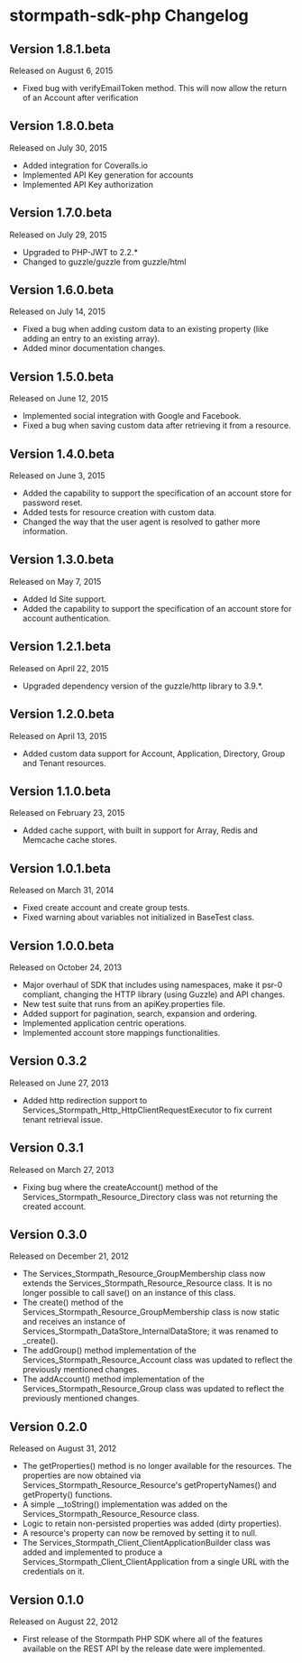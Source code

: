 stormpath-sdk-php Changelog
===========================


Version 1.8.1.beta
------------------

Released on August 6, 2015

- Fixed bug with verifyEmailToken method.  This will now allow the return of an Account after verification


Version 1.8.0.beta
------------------

Released on July 30, 2015

- Added integration for Coveralls.io
- Implemented API Key generation for accounts
- Implemented API Key authorization


Version 1.7.0.beta
------------------

Released on July 29, 2015

- Upgraded to PHP-JWT to 2.2.*
- Changed to guzzle/guzzle from guzzle/html


Version 1.6.0.beta
------------------

Released on July 14, 2015

- Fixed a bug when adding custom data to an existing property (like adding an entry to an existing array).
- Added minor documentation changes.


Version 1.5.0.beta
------------------

Released on June 12, 2015

- Implemented social integration with Google and Facebook.
- Fixed a bug when saving custom data after retrieving it from a resource.


Version 1.4.0.beta
------------------

Released on June 3, 2015

- Added the capability to support the specification of an account store for password reset.
- Added tests for resource creation with custom data.
- Changed the way that the user agent is resolved to gather more information.


Version 1.3.0.beta
------------------

Released on May 7, 2015

- Added Id Site support.
- Added the capability to support the specification of an account store for account authentication.

Version 1.2.1.beta
------------------

Released on April 22, 2015

- Upgraded dependency version of the guzzle/http library to 3.9.*.

Version 1.2.0.beta
------------------

Released on April 13, 2015

- Added custom data support for Account, Application, Directory, Group and Tenant resources.

Version 1.1.0.beta
------------------

Released on February 23, 2015

- Added cache support, with built in support for Array, Redis and Memcache cache stores.

Version 1.0.1.beta
------------------

Released on March 31, 2014

- Fixed create account and create group tests.
- Fixed warning about variables not initialized in BaseTest class.

Version 1.0.0.beta
------------------

Released on October 24, 2013

- Major overhaul of SDK that includes using namespaces, make it psr-0 compliant, changing the HTTP library (using Guzzle) and API changes.
- New test suite that runs from an apiKey.properties file.
- Added support for pagination, search, expansion and ordering.
- Implemented application centric operations.
- Implemented account store mappings functionalities.

Version 0.3.2
-------------

Released on June 27, 2013

- Added http redirection support to Services_Stormpath_Http_HttpClientRequestExecutor to fix current tenant retrieval issue.

Version 0.3.1
-------------

Released on March 27, 2013

- Fixing bug where the createAccount() method of the Services_Stormpath_Resource_Directory class was not returning the created account.

Version 0.3.0
-------------

Released on December 21, 2012

- The Services_Stormpath_Resource_GroupMembership class now extends the Services_Stormpath_Resource_Resource class. It is no longer possible to call save() on an instance of this class.
- The create() method of the Services_Stormpath_Resource_GroupMembership class is now static and receives an instance of Services_Stormpath_DataStore_InternalDataStore; it was renamed to _create().
- The addGroup() method implementation of the Services_Stormpath_Resource_Account class was updated to reflect the previously mentioned changes.
- The addAccount() method implementation of the Services_Stormpath_Resource_Group class was updated to reflect the previously mentioned changes.

Version 0.2.0
-------------

Released on August 31, 2012

- The getProperties() method is no longer available for the resources. The properties are now obtained via Services_Stormpath_Resource_Resource's getPropertyNames() and getProperty() functions.
- A simple __toString() implementation was added on the Services_Stormpath_Resource_Resource class.
- Logic to retain non-persisted properties was added (dirty properties).
- A resource's property can now be removed by setting it to null.
- The Services_Stormpath_Client_ClientApplicationBuilder class was added and implemented to produce a Services_Stormpath_Client_ClientApplication from a single URL with the credentials on it.

Version 0.1.0
-------------

Released on August 22, 2012

- First release of the Stormpath PHP SDK where all of the features available on the REST API by the release date were implemented.